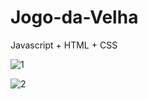 # Jogo-da-Velha
Javascript + HTML + CSS


![1](https://user-images.githubusercontent.com/89466425/218312987-933c0898-385a-4648-b71f-35f76fe01acb.png)

![2](https://user-images.githubusercontent.com/89466425/218312990-ac572016-c5d9-48cf-9310-8fec62707545.png)
